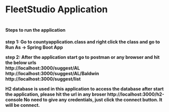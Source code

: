 <h1>FleetStudio Application<h1>

<h4>Steps to run the application<h4>

step 1: Go to countyapplication.class and right click the class and go to Run As -> Spring Boot App


step 2: After the application start go to postman or any browser and hit the below urls
  <br>
  http://localhost:3000/suggest/AL
  <br>
  http://localhost:3000/suggest/AL/Baldwin
  <br>
  http://localhost:3000/suggest/list
  <br>


H2 database is used in this application
to access the database after start the application, please hit the url in any broser http://localhost:3000/h2-console
No need to give any credentials, just click the connect button. It will be connect.

